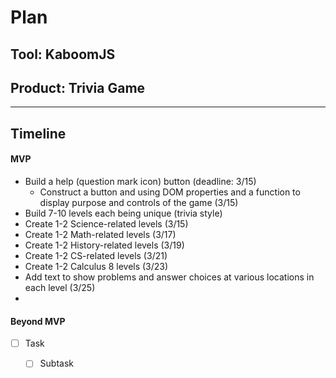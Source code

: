 # Plan

## Tool: KaboomJS
## Product: Trivia Game

---

## Timeline

#### MVP

- Build a help (question mark icon) button (deadline: 3/15)
  - Construct a button and using DOM properties and a function to display purpose and controls of the game (3/15)
-  Build 7-10 levels each being unique (trivia style)
  - Create 1-2 Science-related levels (3/15)
  - Create 1-2 Math-related levels (3/17)
  - Create 1-2 History-related levels (3/19)
  - Create 1-2 CS-related levels (3/21)
  - Create 1-2 Calculus 8 levels (3/23)
  - Add text to show problems and answer choices at various locations in each level (3/25)
-

#### Beyond MVP

- [ ] Task
  - [ ] Subtask


<!-- EXAMPLE

## Tool: APIs
## Product: Green Glass Door riddle app

## Timeline

### MVP

- [ ] Front-end
  - [x] Webpage to collect input from user (deadline: 4/15)
  - [ ] Webpage to display "yes, but a ___ can't" or "no, but a ___ can" (deadline: 5/1)
- [x] Back-end
  - [x] Use regex to test whether or not the word can go through the GGD (deadline: 3/1)
  - [x] Use the Twinword API to find related words (deadline: 3/15)
    - [ ] Iterate through the words until an opposite example can be found (deadline: 4/1)

#### Beyond MVP

- [ ] Use another API to make sure the opposite example is a noun
- [ ] Automate notification of API limit to make sure I don’t exceed free quota
- [ ] A multiple choice quizzer that will test the user’s knowledge of the solution

-->





<!-- DO NOT USE THIS YET

| Name | Glows | Grows |
| -------- | ------- | ------- |
|   |   |
|   |   |
|   |   |
|   |   |
|   |   |
|   |   |

-->
